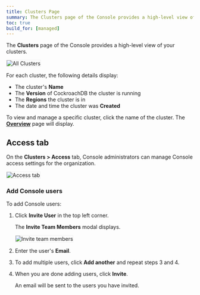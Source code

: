 ```yaml
---
title: Clusters Page
summary: The Clusters page of the Console provides a high-level view of your clusters.
toc: true
build_for: [managed]
---
```


The **Clusters** page of the Console provides a high-level view of your clusters.

<img src="{{ 'images/v2.1/managed/all-clusters-page.png' | relative_url }}" alt="All Clusters" style="border:1px solid #eee;max-width:100%" />

For each cluster, the following details display:

- The cluster's **Name**
- The **Version** of CockroachDB the cluster is running
- The **Regions** the cluster is in
- The date and time the cluster was **Created**

To view and manage a specific cluster, click the name of the cluster. The [**Overview**](managed-cluster-overview.html) page will display.

## Access tab

On the **Clusters > Access** tab, Console administrators can manage Console access settings for the organization.

<img src="{{ 'images/v2.1/managed/access-tab.png' | relative_url }}" alt="Access tab" style="border:1px solid #eee;max-width:100%" />

### Add Console users

To add Console users:

1. Click **Invite User** in the top left corner.

    The **Invite Team Members** modal displays.

    <img src="{{ 'images/v2.1/managed/invite-team-members-modal.png' | relative_url }}" alt="Invite team members" style="border:1px solid #eee;max-width:100%" />

2. Enter the user's **Email**.
3. To add multiple users, click **Add another** and repeat steps 3 and 4.
4. When you are done adding users, click **Invite**.

    An email will be sent to the users you have invited.
